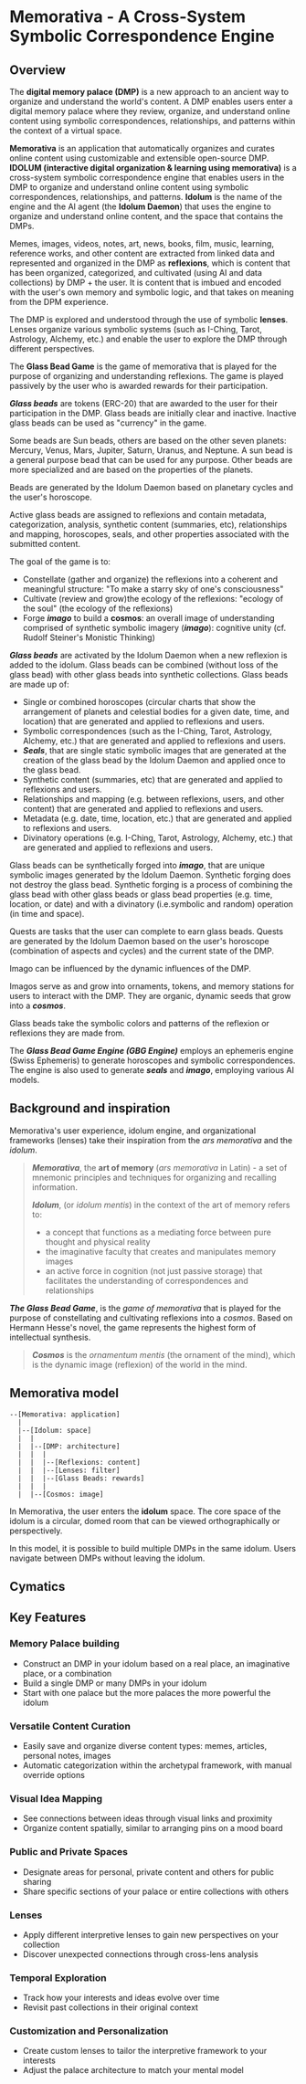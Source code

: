 # Memorativa - A Cross-System Symbolic Correspondence Engine

## Overview

The **digital memory palace (DMP)** is a new approach to an ancient way to organize and understand the world's content. A DMP enables users enter a digital memory palace where they review, organize, and understand online content using symbolic correspondences, relationships, and patterns within the context of a virtual space.

**Memorativa** is an application that automatically organizes and curates online content using customizable and extensible open-source DMP. **IDOLUM (interactive digital organization & learning using memorativa)** is a cross-system symbolic correspondence engine that enables users in the DMP to organize and understand online content using symbolic correspondences, relationships, and patterns. **Idolum** is the name of the engine and the AI agent (the **Idolum Daemon**) that uses the engine to organize and understand online content, and the space that contains the DMPs.

Memes, images, videos, notes, art, news, books, film, music, learning, reference works, and other content are extracted from linked data and represented and organized in the DMP as **reflexions**, which is content that has been organized, categorized, and cultivated (using AI and data collections) by DMP + the user. It is content that is imbued and encoded with the user's own memory and symbolic logic, and that takes on meaning from the DPM experience.

The DMP is explored and understood through the use of symbolic **lenses**. Lenses organize various symbolic systems (such as I-Ching, Tarot, Astrology, Alchemy, etc.) and enable the user to explore the DMP through different perspectives.

The **Glass Bead Game** is the game of memorativa that is played for the purpose of organizing and understanding reflexions. The game is played passively by the user who is awarded rewards for their participation.

***Glass beads*** are tokens (ERC-20) that are awarded to the user for their participation in the DMP. Glass beads are initially clear and inactive. Inactive glass beads can be used as "currency" in the game.

Some beads are Sun beads, others are based on the other seven planets: Mercury, Venus, Mars, Jupiter, Saturn, Uranus, and Neptune. A sun bead is a general purpose bead that can be used for any purpose. Other beads are more specialized and are based on the properties of the planets.

Beads are generated by the Idolum Daemon based on planetary cycles and the user's horoscope.

Active glass beads are assigned to reflexions and contain metadata, categorization, analysis, synthetic content (summaries, etc), relationships and mapping, horoscopes, seals, and other properties associated with the submitted content.

The goal of the game is to:

- Constellate (gather and organize) the reflexions into a coherent and meaningful structure: "To make a starry sky of one's consciousness"
- Cultivate (review and grow)the ecology of the reflexions: "ecology of the soul" (the ecology of the reflexions)
- Forge ***imago*** to build a **cosmos**: an overall image of understanding comprised of synthetic symbolic imagery (***imago***): cognitive unity (cf. Rudolf Steiner's Monistic Thinking)

***Glass beads*** are activated by the Idolum Daemon when a new reflexion is added to the idolum. Glass beads can be combined (without loss of the glass bead) with other glass beads into synthetic collections. Glass beads are made up of:

- Single or combined horoscopes (circular charts that show the arrangement of planets and celestial bodies for a given date, time, and location) that are generated and applied to reflexions and users.
- Symbolic correspondences (such as the I-Ching, Tarot, Astrology, Alchemy, etc.) that are generated and applied to reflexions and users.
- ***Seals***, that are single static symbolic images that are generated at the creation of the glass bead by the Idolum Daemon and applied once to the glass bead.
- Synthetic content (summaries, etc) that are generated and applied to reflexions and users.
- Relationships and mapping (e.g. between reflexions, users, and other content) that are generated and applied to reflexions and users.
- Metadata (e.g. date, time, location, etc.) that are generated and applied to reflexions and users.
- Divinatory operations (e.g. I-Ching, Tarot, Astrology, Alchemy, etc.) that are generated and applied to reflexions and users.

Glass beads can be synthetically forged into ***imago***, that are unique symbolic images generated by the Idolum Daemon. Synthetic forging does not destroy the glass bead. Synthetic forging is a process of combining the glass bead with other glass beads or glass bead properties (e.g. time, location, or date) and with a divinatory (i.e.symbolic and random) operation (in time and space).

Quests are tasks that the user can complete to earn glass beads. Quests are generated by the Idolum Daemon based on the user's horoscope (combination of aspects and cycles) and the current state of the DMP.

Imago can be influenced by the dynamic influences of the DMP.

Imagos serve as and grow into ornaments, tokens, and memory stations for users to interact with the DMP. They are organic, dynamic seeds that grow into a ***cosmos***.

Glass beads take the symbolic colors and patterns of the reflexion or reflexions they are made from.

The ***Glass Bead Game Engine (GBG Engine)*** employs an ephemeris engine (Swiss Ephemeris) to generate horoscopes and symbolic correspondences. The engine is also used to generate ***seals*** and ***imago***, employing various AI models.

## Background and inspiration

Memorativa's user experience, idolum engine, and organizational frameworks (lenses) take their inspiration from the *ars memorativa* and the *idolum*.

> ***Memorativa***,
> the **art of memory** (*ars memorativa* in Latin) - a set of mnemonic principles and techniques for organizing and recalling information.
>
> ***Idolum***, (or *idolum mentis*) in the context of the art of memory refers to:
>
> - a concept that functions as a mediating force between pure thought and physical reality
> - the imaginative faculty that creates and manipulates memory images
> - an active force in cognition (not just passive storage) that facilitates the understanding of correspondences and relationships

***The Glass Bead Game***, is the *game of memorativa* that is played for the purpose of constellating and cultivating reflexions into a *cosmos*. Based on Hermann Hesse's novel, the game represents the highest form of intellectual synthesis.

> ***Cosmos*** is the *ornamentum mentis* (the ornament of the mind), which is the dynamic image (reflexion) of the world in the mind.

## Memorativa model

```text
--[Memorativa: application]
  |
  |--[Idolum: space]
  |  |
  |  |--[DMP: architecture]
  |  |  |
  |  |  |--[Reflexions: content]
  |  |  |--[Lenses: filter]
  |  |  |--[Glass Beads: rewards]
  |  |  |
  |  |--[Cosmos: image]
```

In Memorativa, the user enters the **idolum** space. The core space of the idolum is a circular, domed room that can be viewed orthographically or perspectively.

In this model, it is possible to build multiple DMPs in the same idolum. Users navigate between DMPs without leaving the idolum.




## Cymatics



## Key Features

### Memory Palace building

- Construct an DMP in your idolum based on a real place, an imaginative place, or a combination
- Build a single DMP or many DMPs in your idolum
- Start with one palace but the more palaces the more powerful the idolum

### Versatile Content Curation

- Easily save and organize diverse content types: memes, articles, personal notes, images
- Automatic categorization within the archetypal framework, with manual override options

### Visual Idea Mapping

- See connections between ideas through visual links and proximity
- Organize content spatially, similar to arranging pins on a mood board

### Public and Private Spaces

- Designate areas for personal, private content and others for public sharing
- Share specific sections of your palace or entire collections with others

### Lenses

- Apply different interpretive lenses to gain new perspectives on your collection
- Discover unexpected connections through cross-lens analysis

### Temporal Exploration

- Track how your interests and ideas evolve over time
- Revisit past collections in their original context

### Customization and Personalization

- Create custom lenses to tailor the interpretive framework to your interests
- Adjust the palace architecture to match your mental model